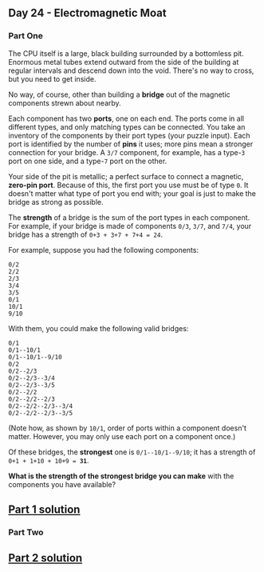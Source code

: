## Day 24 - Electromagnetic Moat

### Part One

The CPU itself is a large, black building surrounded by a bottomless pit. Enormous metal tubes
extend outward from the side of the building at regular intervals and descend down into the void.
There's no way to cross, but you need to get inside.

No way, of course, other than building a **bridge** out of the magnetic components strewn about
nearby.

Each component has two **ports**, one on each end. The ports come in all different types, and only
matching types can be connected. You take an inventory of the components by their port types (your
puzzle input). Each port is identified by the number of **pins** it uses; more pins mean a stronger
connection for your bridge. A `3/7` component, for example, has a type-`3` port on one side,
and a type-`7` port on the other.

Your side of the pit is metallic; a perfect surface to connect a magnetic, **zero-pin port**.
Because of this, the first port you use must be of type `0`. It doesn't matter what type of port
you end with; your goal is just to make the bridge as strong as possible.

The **strength** of a bridge is the sum of the port types in each component. For example, if your
bridge is made of components `0/3`, `3/7`, and `7/4`, your bridge has a strength of
`0+3 + 3+7 + 7+4 = 24`.

For example, suppose you had the following components:

```
0/2
2/2
2/3
3/4
3/5
0/1
10/1
9/10
```

With them, you could make the following valid bridges:

```
0/1
0/1--10/1
0/1--10/1--9/10
0/2
0/2--2/3
0/2--2/3--3/4
0/2--2/3--3/5
0/2--2/2
0/2--2/2--2/3
0/2--2/2--2/3--3/4
0/2--2/2--2/3--3/5
```

(Note how, as shown by `10/1`, order of ports within a component doesn't matter. However, you may
only use each port on a component once.)

Of these bridges, the **strongest** one is `0/1--10/1--9/10`; it has a strength of
`0+1 + 1+10 + 10+9 = `**`31`**.

**What is the strength of the strongest bridge you can make** with the components you have
available?

[Part 1 solution][1]
--------------------

### Part Two

[Part 2 solution][2]
--------------------


[1]: part_1.py
[2]: part_2.py
